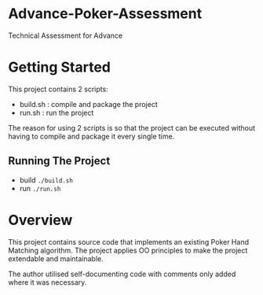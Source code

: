 # Advance-Poker-Assessment
Technical Assessment for Advance

# Getting Started

This project contains 2 scripts:
* build.sh : compile and package the project
* run.sh : run the project


The reason for using 2 scripts is so that the project can be executed without having to compile and package it 
every single time.


## Running The Project

* build `./build.sh`
* run `./run.sh`

# Overview
This project contains source code that implements an existing Poker Hand Matching algorithm.
The project applies OO principles to make the project extendable and maintainable.

The author utilised self-documenting code with comments only added where it was necessary.
